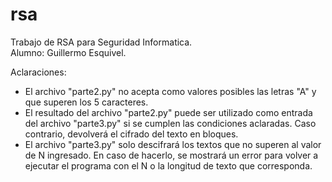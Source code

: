 # rsa

Trabajo de RSA para Seguridad Informatica.  
Alumno: Guillermo Esquivel. 

Aclaraciones: 

- El archivo "parte2.py" no acepta como valores posibles las letras "A" y que superen los 5 caracteres. 
- El resultado del archivo "parte2.py" puede ser utilizado como entrada del archivo "parte3.py" si se cumplen las condiciones aclaradas. Caso contrario, devolverá el cifrado del texto en bloques. 
- El archivo "parte3.py" solo descifrará los textos que no superen al valor de N ingresado. En caso de hacerlo, se mostrará un error para volver a ejecutar el programa con el N o la longitud de texto que corresponda. 

